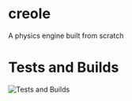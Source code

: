 # creole
A physics engine built from scratch

# Tests and Builds
![Tests and Builds](https://github.com/Adstefnum/creole/actions/workflows/msbuild-and-tests.yml/badge.svg)

